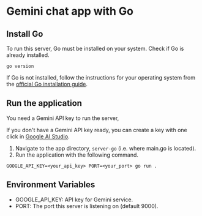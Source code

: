 # Gemini chat app with Go

## Install Go
To run this server, Go must be installed on your system.
Check if Go is already installed.
```
go version
```
If Go is not installed, follow the instructions for your operating system from the [official Go installation guide](https://go.dev/doc/install).

## Run the application
You need a Gemini API key to run the server,

If you don't have a Gemini API key ready, you can create a key with one click in [Google AI Studio](https://aistudio.google.com/app/apikey).

1. Navigate to the app directory, `server-go` (i.e. where main.go is located).
2. Run the application with the following command.
```
GOOGLE_API_KEY=<your_api_key> PORT=<your_port> go run .
```

## Environment Variables
* GOOGLE_API_KEY: API key for Gemini service.
* PORT: The port this server is listening on (default 9000).
